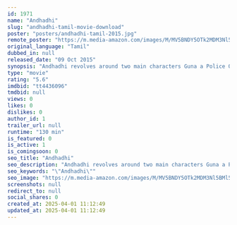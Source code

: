 ```yaml
---
id: 1971
name: "Andhadhi"
slug: "andhadhi-tamil-movie-download"
poster: "posters/andhadhi-tamil-2015.jpg"
remote_poster: "https://m.media-amazon.com/images/M/MV5BNDY5OTk2MDM3Nl5BMl5BanBnXkFtZTgwMTkwODI0NDE@._V1_SX300.jpg"
original_language: "Tamil"
dubbed_in: null
released_date: "09 Oct 2015"
synopsis: "Andhadhi revolves around two main characters Guna a Police Officer and Rajesh a Solar Plant Engineer, how both fight for their goals and achieve their perspective dreams with a message that every achievement has its struggle of it..."
type: "movie"
rating: "5.6"
imdbid: "tt4436096"
tmdbid: null
views: 0
likes: 0
dislikes: 0
author_id: 1
trailer_url: null
runtime: "130 min"
is_featured: 0
is_active: 1
is_comingsoon: 0
seo_title: "Andhadhi"
seo_description: "Andhadhi revolves around two main characters Guna a Police Officer and Rajesh a Solar Plant Engineer, how both fight for their goals and achieve their perspective dreams with a message that every achievement has its struggle of it..."
seo_keywords: "\"Andhadhi\""
seo_image: "https://m.media-amazon.com/images/M/MV5BNDY5OTk2MDM3Nl5BMl5BanBnXkFtZTgwMTkwODI0NDE@._V1_SX300.jpg"
screenshots: null
redirect_to: null
social_shares: 0
created_at: 2025-04-01 11:12:49
updated_at: 2025-04-01 11:12:49
---
```



